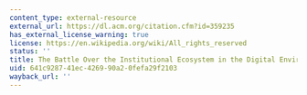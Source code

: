 ```yaml
---
content_type: external-resource
external_url: https://dl.acm.org/citation.cfm?id=359235
has_external_license_warning: true
license: https://en.wikipedia.org/wiki/All_rights_reserved
status: ''
title: The Battle Over the Institutional Ecosystem in the Digital Environment
uid: 641c9287-41ec-4269-90a2-0fefa29f2103
wayback_url: ''
---
```

